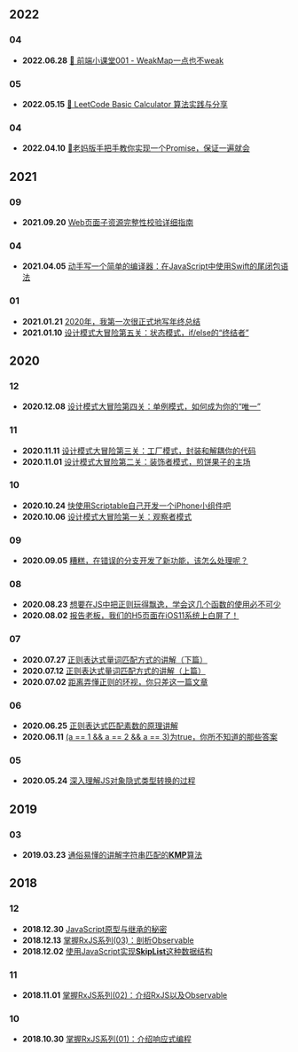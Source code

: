 ## 2022

### 04
+ **2022.06.28** [🎦 前端小课堂001 - WeakMap一点也不weak](2022/06/28)

### 05
+ **2022.05.15** [🎦 LeetCode Basic Calculator 算法实践与分享](2022/05/15)

### 04
+ **2022.04.10** [🎦老妈版手把手教你实现一个Promise，保证一遍就会](2022/04/10)

## 2021

### 09
+ **2021.09.20** [Web页面子资源完整性校验详细指南](2021/09/20)

### 04
+ **2021.04.05** [动手写一个简单的编译器：在JavaScript中使用Swift的尾闭包语法](2021/04/05)

### 01
+ **2021.01.21** [2020年，我第一次很正式地写年终总结](2021/01/21)
+ **2021.01.10** [设计模式大冒险第五关：状态模式，if/else的“终结者”](2021/01/10)

## 2020

### 12
+ **2020.12.08** [设计模式大冒险第四关：单例模式，如何成为你的“唯一”](2020/12/08)

### 11
+ **2020.11.11** [设计模式大冒险第三关：工厂模式，封装和解耦你的代码](2020/11/11)
+ **2020.11.01** [设计模式大冒险第二关：装饰者模式，煎饼果子的主场](2020/11/01)

### 10
+ **2020.10.24** [快使用Scriptable自己开发一个iPhone小组件吧](2020/10/24)
+ **2020.10.06** [设计模式大冒险第一关：观察者模式](2020/10/06)

### 09
+ **2020.09.05** [糟糕，在错误的分支开发了新功能，该怎么处理呢？](2020/09/05)

### 08
+ **2020.08.23** [想要在JS中把正则玩得飘逸，学会这几个函数的使用必不可少](2020/08/23)
+ **2020.08.02** [报告老板，我们的H5页面在iOS11系统上白屏了！](2020/08/02)

### 07
+ **2020.07.27** [正则表达式量词匹配方式的讲解（下篇）](2020/07/27)
+ **2020.07.12** [正则表达式量词匹配方式的讲解（上篇）](2020/07/12)
+ **2020.07.02** [距离弄懂正则的环视，你只差这一篇文章](2020/07/02)

### 06
+ **2020.06.25** [正则表达式匹配素数的原理讲解](2020/06/25)
+ **2020.06.11** [(a == 1 && a == 2 && a == 3)为true，你所不知道的那些答案](2020/06/11)

### 05
+ **2020.05.24** [深入理解JS对象隐式类型转换的过程](2020/05/24)

## 2019

### 03
+ **2019.03.23** [通俗易懂的讲解字符串匹配的**KMP**算法](2019/03/23)

## 2018

### 12
+ **2018.12.30** [JavaScript原型与继承的秘密](2018/12/30)
+ **2018.12.13** [掌握RxJS系列(03)：剖析Observable](2018/12/13)
+ **2018.12.02** [使用JavaScript实现**SkipList**这种数据结构](2018/12/02)

### 11
+ **2018.11.01** [掌握RxJS系列(02)：介绍RxJS以及Observable](2018/11/01)

### 10
+ **2018.10.30** [掌握RxJS系列(01)：介绍响应式编程](2018/10/30)
